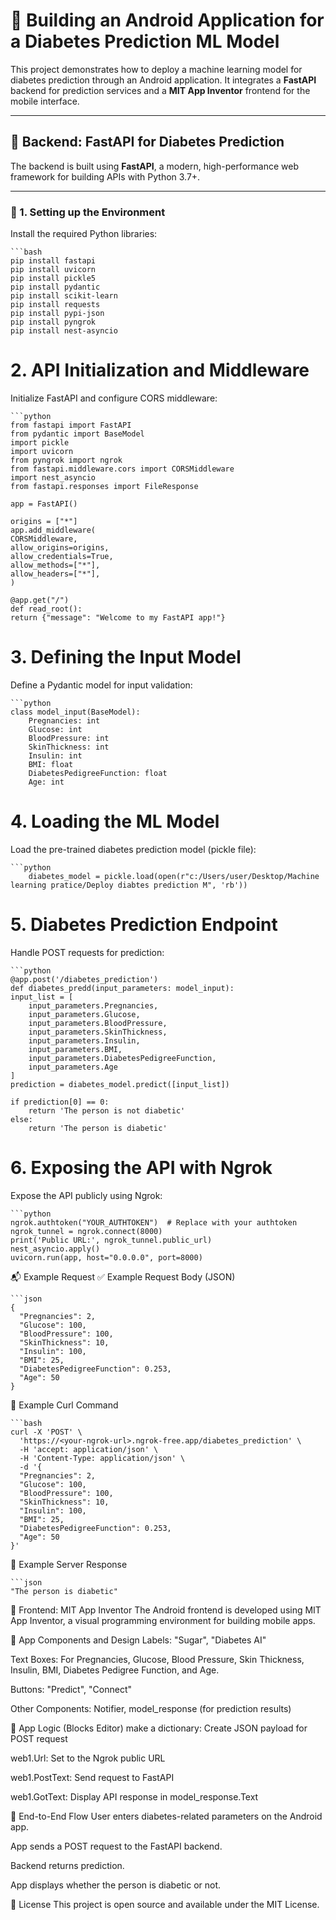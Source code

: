 # 📱 Building an Android Application for a Diabetes Prediction ML Model

This project demonstrates how to deploy a machine learning model for diabetes prediction through an Android application. It integrates a **FastAPI** backend for prediction services and a **MIT App Inventor** frontend for the mobile interface.

---

## 🚀 Backend: FastAPI for Diabetes Prediction

The backend is built using **FastAPI**, a modern, high-performance web framework for building APIs with Python 3.7+.

---

### 🔧 1. Setting up the Environment

Install the required Python libraries:

    ```bash
    pip install fastapi
    pip install uvicorn
    pip install pickle5
    pip install pydantic
    pip install scikit-learn
    pip install requests
    pip install pypi-json
    pip install pyngrok
    pip install nest-asyncio


# 2. API Initialization and Middleware
Initialize FastAPI and configure CORS middleware:

    ```python
    from fastapi import FastAPI
    from pydantic import BaseModel
    import pickle
    import uvicorn
    from pyngrok import ngrok
    from fastapi.middleware.cors import CORSMiddleware
    import nest_asyncio
    from fastapi.responses import FileResponse

    app = FastAPI()

    origins = ["*"]
    app.add_middleware(
    CORSMiddleware,
    allow_origins=origins,
    allow_credentials=True,
    allow_methods=["*"],
    allow_headers=["*"],
    )

    @app.get("/")
    def read_root():
    return {"message": "Welcome to my FastAPI app!"}
    
# 3. Defining the Input Model
Define a Pydantic model for input validation:

    ```python
    class model_input(BaseModel):
        Pregnancies: int
        Glucose: int
        BloodPressure: int
        SkinThickness: int
        Insulin: int
        BMI: float
        DiabetesPedigreeFunction: float
        Age: int
# 4. Loading the ML Model
Load the pre-trained diabetes prediction model (pickle file):

    ```python
        diabetes_model = pickle.load(open(r"c:/Users/user/Desktop/Machine learning pratice/Deploy diabtes prediction M", 'rb'))

# 5. Diabetes Prediction Endpoint
Handle POST requests for prediction:

    ```python
    @app.post('/diabetes_prediction')
    def diabetes_predd(input_parameters: model_input):
    input_list = [
        input_parameters.Pregnancies,
        input_parameters.Glucose,
        input_parameters.BloodPressure,
        input_parameters.SkinThickness,
        input_parameters.Insulin,
        input_parameters.BMI,
        input_parameters.DiabetesPedigreeFunction,
        input_parameters.Age
    ]
    prediction = diabetes_model.predict([input_list])

    if prediction[0] == 0:
        return 'The person is not diabetic'
    else:
        return 'The person is diabetic'
        
# 6. Exposing the API with Ngrok
Expose the API publicly using Ngrok:

    ```python
    ngrok.authtoken("YOUR_AUTHTOKEN")  # Replace with your authtoken
    ngrok_tunnel = ngrok.connect(8000)
    print('Public URL:', ngrok_tunnel.public_url)
    nest_asyncio.apply()
    uvicorn.run(app, host="0.0.0.0", port=8000)

📬 Example Request
✅ Example Request Body (JSON)

    ```json
    {
      "Pregnancies": 2,
      "Glucose": 100,
      "BloodPressure": 100,
      "SkinThickness": 10,
      "Insulin": 100,
      "BMI": 25,
      "DiabetesPedigreeFunction": 0.253,
      "Age": 50
    }
    
📡 Example Curl Command

    ```bash
    curl -X 'POST' \
      'https://<your-ngrok-url>.ngrok-free.app/diabetes_prediction' \
      -H 'accept: application/json' \
      -H 'Content-Type: application/json' \
      -d '{
      "Pregnancies": 2,
      "Glucose": 100,
      "BloodPressure": 100,
      "SkinThickness": 10,
      "Insulin": 100,
      "BMI": 25,
      "DiabetesPedigreeFunction": 0.253,
      "Age": 50
    }'
🧾 Example Server Response
    
    ```json
    "The person is diabetic"

📱 Frontend: MIT App Inventor
The Android frontend is developed using MIT App Inventor, a visual programming environment for building mobile apps.

🧩 App Components and Design
Labels: "Sugar", "Diabetes AI"

Text Boxes: For Pregnancies, Glucose, Blood Pressure, Skin Thickness, Insulin, BMI, Diabetes Pedigree Function, and Age.

Buttons: "Predict", "Connect"

Other Components: Notifier, model_response (for prediction results)

🔄 App Logic (Blocks Editor)
make a dictionary: Create JSON payload for POST request

web1.Url: Set to the Ngrok public URL

web1.PostText: Send request to FastAPI

web1.GotText: Display API response in model_response.Text

🧪 End-to-End Flow
User enters diabetes-related parameters on the Android app.

App sends a POST request to the FastAPI backend.

Backend returns prediction.

App displays whether the person is diabetic or not.

📝 License
This project is open source and available under the MIT License.
